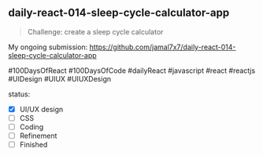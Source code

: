 ## daily-react-014-sleep-cycle-calculator-app

> Challenge: create a sleep cycle calculator

My ongoing submission: https://github.com/jamal7x7/daily-react-014-sleep-cycle-calculator-app

#100DaysOfReact #100DaysOfCode #dailyReact #javascript #react #reactjs #UIDesign #UIUX #UIUXDesign

status:

- [x] UI/UX design
- [ ] CSS
- [ ] Coding
- [ ] Refinement
- [ ] Finished